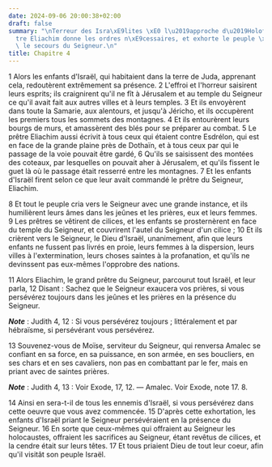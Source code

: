 ```yaml
---
date: 2024-09-06 20:00:38+02:00
draft: false
summary: "\nTerreur des Isra\xE9lites \xE0 l\u2019approche d\u2019Holoferne.\nLe grand-pr\xEA\
  tre Eliachim donne les ordres n\xE9cessaires, et exhorte le peuple \xE0 implorer\
  \ le secours du Seigneur.\n"
title: Chapitre 4
---
```





1 Alors les enfants d'Israël, qui habitaient dans la terre de Juda, apprenant cela, redoutèrent extrêmement sa présence. 2 L'effroi et l'horreur saisirent leurs esprits; ils craignirent qu'il ne fît à Jérusalem et au temple du Seigneur ce qu'il avait fait aux autres villes et à leurs temples. 3 Et ils envoyèrent dans toute la Samarie, aux alentours, et jusqu'à Jéricho, et ils occupèrent les premiers tous les sommets des montagnes. 4 Et ils entourèrent leurs bourgs de murs, et amassèrent des blés pour se préparer au combat. 5 Le prêtre Eliachim aussi écrivit à tous ceux qui étaient contre Esdrélon, qui est en face de la grande plaine près de Dothaïn, et à tous ceux par qui le passage de la voie pouvait être gardé, 6 Qu'ils se saisissent des montées des coteaux, par lesquelles on pouvait aher à Jérusalem, et qu'ils fissent le guet là où le passage était resserré entre les montagnes. 7 Et les enfants d'Israël firent selon ce que leur avait commandé le prêtre du Seigneur, Eliachim.


8 Et tout le peuple cria vers le Seigneur avec une grande instance, et ils humilièrent leurs âmes dans les jeûnes et les prières, eux et leurs femmes. 9 Les prêtres se vêtirent de cilices, et les enfants se prosternèrent en face du temple du Seigneur, et couvrirent l'autel du Seigneur d'un cilice ; 10 Et ils crièrent vers le Seigneur, le Dieu d'Israël, unanimement, afin que leurs enfants ne fussent pas livrés en proie, leurs femmes à la dispersion, leurs villes à l'extermination, leurs choses saintes à la profanation, et qu'ils ne devinssent pas eux-mêmes l'opprobre des nations.


11 Alors Eliachim, le grand prêtre du Seigneur, parcourut tout Israël, et leur parla, 12 Disant : Sachez que le Seigneur exaucera vos prières, si vous persévérez toujours dans les jeûnes et les prières en la présence du Seigneur.

***Note*** :  Judith 4, 12 : Si vous persévérez toujours ; littéralement et par hébraïsme, si persévérant vous persévérez.

13 Souvenez-vous de Moïse, serviteur du Seigneur, qui renversa Amalec se confiant en sa force, en sa puissance, en son armée, en ses boucliers, en ses chars et en ses cavaliers, non pas en combattant par le fer, mais en priant avec de saintes prières.

***Note*** :  Judith 4, 13 : Voir Exode, 17, 12. ― Amalec. Voir Exode, note 17. 8.

14 Ainsi en sera-t-il de tous les ennemis d'Israël, si vous persévérez dans cette oeuvre que vous avez commencée. 15 D'après cette exhortation, les enfants d'Israël priant le Seigneur persévéraient en la présence du Seigneur. 16 En sorte que ceux-mêmes qui offraient au Seigneur les holocaustes, offraient les sacrifices au Seigneur, étant revêtus de cilices, et la cendre était sur leurs têtes. 17 Et tous priaient Dieu de tout leur coeur, afin qu'il visitât son peuple Israël.

